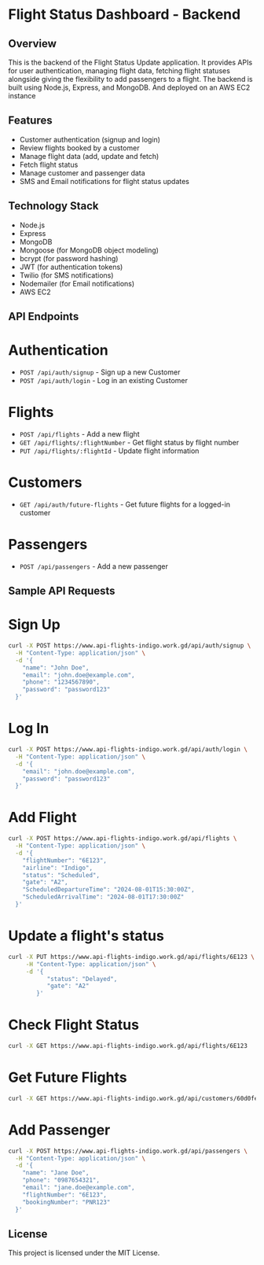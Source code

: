 # Flight Status Dashboard - Backend

## Overview
This is the backend of the Flight Status Update application. It provides APIs for user authentication, managing flight data, fetching flight statuses alongside giving the flexibility to add passengers to a flight. The backend is built using Node.js, Express, and MongoDB. And deployed on an AWS EC2 instance

## Features
- Customer authentication (signup and login)
- Review flights booked by a customer
- Manage flight data (add, update and fetch)
- Fetch flight status
- Manage customer and passenger data
- SMS and Email notifications for flight status updates

## Technology Stack
- Node.js
- Express
- MongoDB
- Mongoose (for MongoDB object modeling)
- bcrypt (for password hashing)
- JWT (for authentication tokens)
- Twilio (for SMS notifications)
- Nodemailer (for Email notifications)
- AWS EC2

## API Endpoints
# Authentication

- `POST /api/auth/signup` - Sign up a new Customer
- `POST /api/auth/login` - Log in an existing Customer

# Flights
- `POST /api/flights` - Add a new flight
- `GET /api/flights/:flightNumber` - Get flight status by flight number
- `PUT /api/flights/:flightId` - Update flight information

# Customers
- `GET /api/auth/future-flights` - Get future flights for a logged-in customer

# Passengers
- `POST /api/passengers` - Add a new passenger

## Sample API Requests
# Sign Up
```sh
curl -X POST https://www.api-flights-indigo.work.gd/api/auth/signup \
  -H "Content-Type: application/json" \
  -d '{
    "name": "John Doe",
    "email": "john.doe@example.com",
    "phone": "1234567890",
    "password": "password123"
  }'
```

# Log In
```sh
curl -X POST https://www.api-flights-indigo.work.gd/api/auth/login \
  -H "Content-Type: application/json" \
  -d '{
    "email": "john.doe@example.com",
    "password": "password123"
  }'
```

# Add Flight
```sh
curl -X POST https://www.api-flights-indigo.work.gd/api/flights \
  -H "Content-Type: application/json" \
  -d '{
    "flightNumber": "6E123",
    "airline": "Indigo",
    "status": "Scheduled",
    "gate": "A2",
    "ScheduledDepartureTime": "2024-08-01T15:30:00Z",
    "ScheduledArrivalTime": "2024-08-01T17:30:00Z"
  }'
``` 

# Update a flight's status
```sh
curl -X PUT https://www.api-flights-indigo.work.gd/api/flights/6E123 \
     -H "Content-Type: application/json" \
     -d '{
           "status": "Delayed", 
           "gate": "A2"                    
        }'
```

# Check Flight Status
```sh
curl -X GET https://www.api-flights-indigo.work.gd/api/flights/6E123
```

# Get Future Flights
``` sh
curl -X GET https://www.api-flights-indigo.work.gd/api/customers/60d0fe4f5311236168a109ca/flights
```

# Add Passenger
```sh
curl -X POST https://www.api-flights-indigo.work.gd/api/passengers \
  -H "Content-Type: application/json" \
  -d '{
    "name": "Jane Doe",
    "phone": "0987654321",
    "email": "jane.doe@example.com",
    "flightNumber": "6E123",
    "bookingNumber": "PNR123"
  }'
```

## License
This project is licensed under the MIT License.